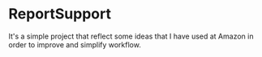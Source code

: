 # ReportSupport
It's a simple project  that reflect some ideas that I have used at Amazon in order to improve and simplify workflow. 
